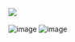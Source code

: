 <img src="https://user-images.githubusercontent.com/73097560/115834477-dbab4500-a447-11eb-908a-139a6edaec5c.gif"><br><br>
![image](https://github.com/user-attachments/assets/35ff4f43-07cf-4134-866a-b0ec0d0f7f64)
![image](https://github.com/user-attachments/assets/cd56eb02-1759-4ad9-8489-71a030bd670f)
